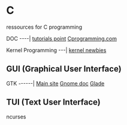 # C
ressources for C programming

DOC
----|
[tutorials point](https://www.tutorialspoint.com/cprogramming/index.htm)
[Cprogramming.com](https://www.cprogramming.com/)

Kernel Programming
---|
[kernel newbies](https://kernelnewbies.org/)

## GUI (Graphical User Interface)
GTK
------|
[Main site](https://www.gtk.org/)
[Gnome doc](https://developer.gnome.org/gtk3/stable/)
[Glade](https://glade.gnome.org/)

## TUI (Text User Interface)
ncurses

